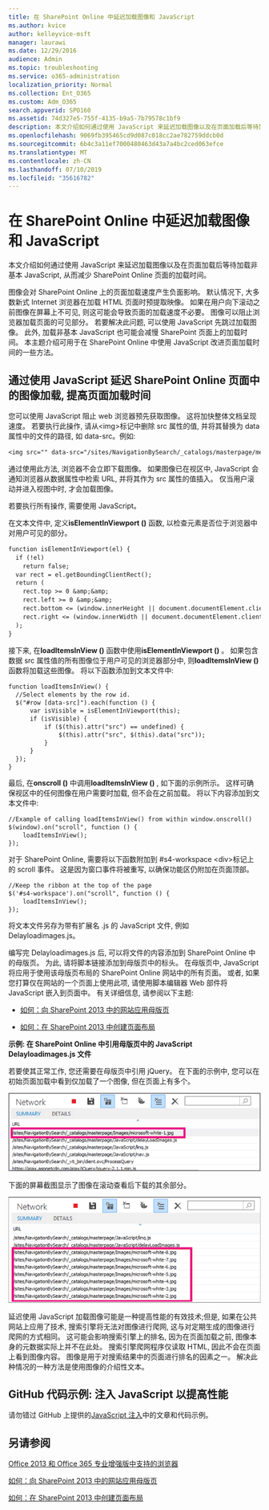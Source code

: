 ```yaml
---
title: 在 SharePoint Online 中延迟加载图像和 JavaScript
ms.author: kvice
author: kelleyvice-msft
manager: laurawi
ms.date: 12/29/2016
audience: Admin
ms.topic: troubleshooting
ms.service: o365-administration
localization_priority: Normal
ms.collection: Ent_O365
ms.custom: Adm_O365
search.appverid: SPO160
ms.assetid: 74d327e5-755f-4135-b9a5-7b79578c1bf9
description: 本文介绍如何通过使用 JavaScript 来延迟加载图像以及在页面加载后等待加载非基本 JavaScript, 从而减少 SharePoint Online 页面的加载时间。
ms.openlocfilehash: 9069fb395465cd9d087c018cc2ae782759ddcb0d
ms.sourcegitcommit: 6b4c3a11ef7000480463d43a7a4bc2ced063efce
ms.translationtype: MT
ms.contentlocale: zh-CN
ms.lasthandoff: 07/10/2019
ms.locfileid: "35616782"
---
```

# <a name="delay-loading-images-and-javascript-in-sharepoint-online"></a>在 SharePoint Online 中延迟加载图像和 JavaScript

本文介绍如何通过使用 JavaScript 来延迟加载图像以及在页面加载后等待加载非基本 JavaScript, 从而减少 SharePoint Online 页面的加载时间。
  
图像会对 SharePoint Online 上的页面加载速度产生负面影响。 默认情况下, 大多数新式 Internet 浏览器在加载 HTML 页面时预提取映像。 如果在用户向下滚动之前图像在屏幕上不可见, 则这可能会导致页面的加载速度不必要。 图像可以阻止浏览器加载页面的可见部分。 若要解决此问题, 可以使用 JavaScript 先跳过加载图像。 此外, 加载非基本 JavaScript 也可能会减慢 SharePoint 页面上的加载时间。 本主题介绍可用于在 SharePoint Online 中使用 JavaScript 改进页面加载时间的一些方法。
  
## <a name="improve-page-load-times-by-delaying-image-loading-in-sharepoint-online-pages-by-using-javascript"></a>通过使用 JavaScript 延迟 SharePoint Online 页面中的图像加载, 提高页面加载时间

您可以使用 JavaScript 阻止 web 浏览器预先获取图像。 这将加快整体文档呈现速度。 若要执行此操作, 请从\<img\>标记中删除 src 属性的值, 并将其替换为 data 属性中的文件的路径, 如 data-src。例如:
  
```txt
<img src="" data-src="/sites/NavigationBySearch/_catalogs/masterpage/media/microsoft-white-8.jpg" />
```

通过使用此方法, 浏览器不会立即下载图像。 如果图像已在视区中, JavaScript 会通知浏览器从数据属性中检索 URL, 并将其作为 src 属性的值插入。 仅当用户滚动并进入视图中时, 才会加载图像。
  
若要执行所有操作, 需要使用 JavaScript。
  
在文本文件中, 定义**isElementInViewport ()** 函数, 以检查元素是否位于浏览器中对用户可见的部分。 
  
```txt
function isElementInViewport(el) {
  if (!el)
    return false;
  var rect = el.getBoundingClientRect();
  return (
    rect.top >= 0 &amp;&amp;
    rect.left >= 0 &amp;&amp;
    rect.bottom <= (window.innerHeight || document.documentElement.clientHeight) &amp;&amp;
    rect.right <= (window.innerWidth || document.documentElement.clientWidth) 
  );
}
```

接下来, 在**loadItemsInView ()** 函数中使用**isElementInViewport ()** 。 如果包含数据 src 属性值的所有图像位于用户可见的浏览器部分中, 则**loadItemsInView ()** 函数将加载这些图像。 将以下函数添加到文本文件中: 
  
```
function loadItemsInView() {
  //Select elements by the row id.
  $("#row [data-src]").each(function () {
      var isVisible = isElementInViewport(this);
      if (isVisible) {
          if ($(this).attr("src") == undefined) {
              $(this).attr("src", $(this).data("src"));
          }
      }
  });
}
```

最后, 在**onscroll ()** 中调用**loadItemsInView ()** , 如下面的示例所示。 这样可确保视区中的任何图像在用户需要时加载, 但不会在之前加载。 将以下内容添加到文本文件中: 
  
```
//Example of calling loadItemsInView() from within window.onscroll()
$(window).on("scroll", function () {
    loadItemsInView();
});

```

对于 SharePoint Online, 需要将以下函数附加到 #s4-workspace \<div\>标记上的 scroll 事件。 这是因为窗口事件将被重写, 以确保功能区仍附加在页面顶部。
  
```
//Keep the ribbon at the top of the page
$('#s4-workspace').on("scroll", function () {
    loadItemsInView();
});
```

将文本文件另存为带有扩展名 .js 的 JavaScript 文件, 例如 Delayloadimages.js。
  
编写完 Delayloadimages.js 后, 可以将文件的内容添加到 SharePoint Online 中的母版页。 为此, 请将脚本链接添加到母版页中的标头。 在母版页中, JavaScript 将应用于使用该母版页布局的 SharePoint Online 网站中的所有页面。 或者, 如果您打算仅在网站的一个页面上使用此项, 请使用脚本编辑器 Web 部件将 JavaScript 嵌入到页面中。 有关详细信息, 请参阅以下主题:
  
- [如何：向 SharePoint 2013 中的网站应用母版页](https://go.microsoft.com/fwlink/p/?LinkId=525627)
    
- [如何：在 SharePoint 2013 中创建页面布局](https://go.microsoft.com/fwlink/p/?LinkId=525628)
    
 **示例: 在 SharePoint Online 中引用母版页中的 JavaScript Delayloadimages.js 文件**
  
若要使其正常工作, 您还需要在母版页中引用 jQuery。 在下面的示例中, 您可以在初始页面加载中看到仅加载了一个图像, 但在页面上有多个。
  
![显示在页面上加载一个图像的屏幕截图](media/3d177ddb-67e5-43a7-b327-c9f9566ca937.png)
  
下面的屏幕截图显示了图像在滚动查看后下载的其余部分。
  
![显示在页面上加载多个图像的屏幕截图](media/95eb2b14-f6a1-4eac-a5cb-96097e49514c.png)
  
延迟使用 JavaScript 加载图像可能是一种提高性能的有效技术;但是, 如果在公共网站上应用了技术, 搜索引擎将无法对图像进行爬网, 这与对定期生成的图像进行爬网的方式相同。 这可能会影响搜索引擎上的排名, 因为在页面加载之前, 图像本身的元数据实际上并不在此处。 搜索引擎爬网程序仅读取 HTML, 因此不会在页面上看到图像内容。 图像是用于对搜索结果中的页面进行排名的因素之一。 解决此种情况的一种方法是使用图像的介绍性文本。
  
## <a name="github-code-sample-injecting-javascript-to-improve-performance"></a>GitHub 代码示例: 注入 JavaScript 以提高性能

请勿错过 GitHub 上提供的[JavaScript 注入](https://go.microsoft.com/fwlink/p/?LinkId=524759)中的文章和代码示例。 
  
## <a name="see-also"></a>另请参阅

[Office 2013 和 Office 365 专业增强版中支持的浏览器](https://support.office.com/article/57342811-0dc4-4316-b773-20082ced8a82)
  
[如何：向 SharePoint 2013 中的网站应用母版页](https://go.microsoft.com/fwlink/p/?LinkId=525627)
  
[如何：在 SharePoint 2013 中创建页面布局](https://go.microsoft.com/fwlink/p/?LinkId=525628)

